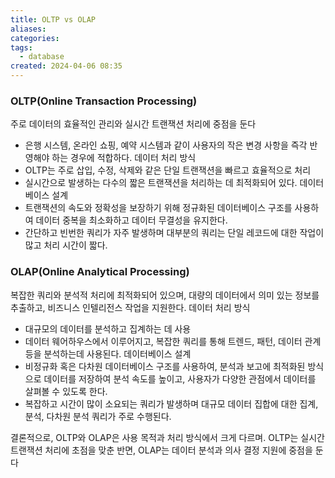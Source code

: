 ```yaml
---
title: OLTP vs OLAP
aliases: 
categories: 
tags:
  - database
created: 2024-04-06 08:35
---
```


### OLTP(Online Transaction Processing)

주로 데이터의 효율적인 관리와 실시간 트랜잭션 처리에 중점을 둔다
- 은행 시스템, 온라인 쇼핑, 예약 시스템과 같이 사용자의 작은 변경 사항을 즉각 반영해야 하는 경우에 적합하다.
데이터 처리 방식
- OLTP는 주로 삽입, 수정, 삭제와 같은 단일 트랜잭션을 빠르고 효율적으로 처리
- 실시간으로 발생하는 다수의 짧은 트랜잭션을 처리하는 데 최적화되어 있다.
데이터베이스 설계
- 트랜잭션의 속도와 정확성을 보장하기 위해 정규화된 데이터베이스 구조를 사용하여 데이터 중복을 최소화하고 데이터 무결성을 유지한다.
- 간단하고 빈번한 쿼리가 자주 발생하며 대부분의 쿼리는 단일 레코드에 대한 작업이 많고 처리 시간이 짧다.

### OLAP(Online Analytical Processing)

복잡한 쿼리와 분석적 처리에 최적화되어 있으며, 대량의 데이터에서 의미 있는 정보를 추출하고, 비즈니스 인텔리전스 작업을 지원한다.
데이터 처리 방식
- 대규모의 데이터를 분석하고 집계하는 데 사용
- 데이터 웨어하우스에서 이루어지고, 복잡한 쿼리를 통해 트렌드, 패턴, 데이터 관계 등을 분석하는데 사용된다.
데이터베이스 설계
- 비정규화 혹은 다차원 데이터베이스 구조를 사용하여, 분석과 보고에 최적화된 방식으로 데이터를 저장하여 분석 속도를 높이고, 사용자가 다양한 관점에서 데이터를 살펴볼 수 있도록 한다.
- 복잡하고 시간이 많이 소요되는 쿼리가 발생하며 대규모 데이터 집합에 대한 집계, 분석, 다차원 분석 쿼리가 주로 수행된다.

결론적으로, OLTP와 OLAP은 사용 목적과 처리 방식에서 크게 다르며. OLTP는 실시간 트랜잭션 처리에 초점을 맞춘 반면, OLAP는 데이터 분석과 의사 결정 지원에 중점을 둔다
